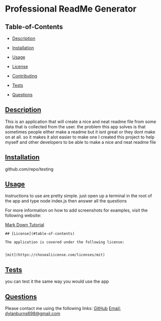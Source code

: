 # Professional ReadMe Generator


  ## Table-of-Contents
  * [Description](#description)
  * [Installation](#installation)
  * [Usage](#usage)
  
  * [License](#license)
    
  * [Contributing](#contributing)
  * [Tests](#tests)
  * [Questions](#questions)
  
  ## [Description](#table-of-contents)
  This is an application that will create a nice and neat readme file from some data that is collected from the user. the problem this app solves is that sometimes people either make a readme but it isnt great or they dont make on at all. so it makes it alot easier to make one
  I created this project to help myself and other developers to be able to make a nice and neat readme file
  ## [Installation](#table-of-contents)
  github.com/repo/testing
  ## [Usage](#table-of-contents)
  Instructions to use are pretty simple. just open up a terminal in the root of the app and type node index.js then answer all the questions
  
  For more information on how to add screenshots for examples, visit the following website:
  
  [Mark Down Tutorial](https://agea.github.io/tutorial.md/)
  
  
    ## [License](#table-of-contents)
    
    The application is covered under the following license:
    
    
    [mit](https://chosealiicense.com/licenses/mit)
      
  ## [Tests](#table-of-contents)
  
  you can test it the same way you would use the app
  ## [Questions](#table-of-contents)
  Please contact me using the following links:
  [GitHub](https://github.com/DylanB0905)
  [Email: dylanburns698@gmail.com](mailto:dylanburns698@gmail.com)

